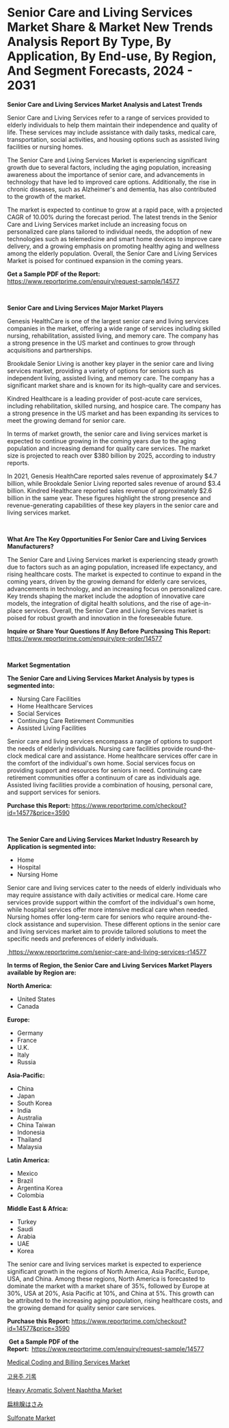 <p><h1>Senior Care and Living Services Market Share & Market New Trends Analysis Report By Type, By Application, By End-use, By Region, And Segment Forecasts, 2024 - 2031</h1></p><p><strong>Senior Care and Living Services Market Analysis and Latest Trends</strong></p>
<p><p>Senior Care and Living Services refer to a range of services provided to elderly individuals to help them maintain their independence and quality of life. These services may include assistance with daily tasks, medical care, transportation, social activities, and housing options such as assisted living facilities or nursing homes.</p><p>The Senior Care and Living Services Market is experiencing significant growth due to several factors, including the aging population, increasing awareness about the importance of senior care, and advancements in technology that have led to improved care options. Additionally, the rise in chronic diseases, such as Alzheimer's and dementia, has also contributed to the growth of the market.</p><p>The market is expected to continue to grow at a rapid pace, with a projected CAGR of 10.00% during the forecast period. The latest trends in the Senior Care and Living Services market include an increasing focus on personalized care plans tailored to individual needs, the adoption of new technologies such as telemedicine and smart home devices to improve care delivery, and a growing emphasis on promoting healthy aging and wellness among the elderly population. Overall, the Senior Care and Living Services Market is poised for continued expansion in the coming years.</p></p>
<p><strong>Get a Sample PDF of the Report:&nbsp;</strong> <a href="https://www.reportprime.com/enquiry/request-sample/14577">https://www.reportprime.com/enquiry/request-sample/14577</a></p>
<p>&nbsp;</p>
<p><strong>Senior Care and Living Services Major Market Players</strong></p>
<p><p>Genesis HealthCare is one of the largest senior care and living services companies in the market, offering a wide range of services including skilled nursing, rehabilitation, assisted living, and memory care. The company has a strong presence in the US market and continues to grow through acquisitions and partnerships.</p><p>Brookdale Senior Living is another key player in the senior care and living services market, providing a variety of options for seniors such as independent living, assisted living, and memory care. The company has a significant market share and is known for its high-quality care and services.</p><p>Kindred Healthcare is a leading provider of post-acute care services, including rehabilitation, skilled nursing, and hospice care. The company has a strong presence in the US market and has been expanding its services to meet the growing demand for senior care.</p><p>In terms of market growth, the senior care and living services market is expected to continue growing in the coming years due to the aging population and increasing demand for quality care services. The market size is projected to reach over $380 billion by 2025, according to industry reports.</p><p>In 2021, Genesis HealthCare reported sales revenue of approximately $4.7 billion, while Brookdale Senior Living reported sales revenue of around $3.4 billion. Kindred Healthcare reported sales revenue of approximately $2.6 billion in the same year. These figures highlight the strong presence and revenue-generating capabilities of these key players in the senior care and living services market.</p></p>
<p>&nbsp;</p>
<p><strong>What Are The Key Opportunities For Senior Care and Living Services Manufacturers?</strong></p>
<p><p>The Senior Care and Living Services market is experiencing steady growth due to factors such as an aging population, increased life expectancy, and rising healthcare costs. The market is expected to continue to expand in the coming years, driven by the growing demand for elderly care services, advancements in technology, and an increasing focus on personalized care. Key trends shaping the market include the adoption of innovative care models, the integration of digital health solutions, and the rise of age-in-place services. Overall, the Senior Care and Living Services market is poised for robust growth and innovation in the foreseeable future.</p></p>
<p><strong>Inquire or Share Your Questions If Any Before Purchasing This Report:</strong> <a href="https://www.reportprime.com/enquiry/pre-order/14577">https://www.reportprime.com/enquiry/pre-order/14577</a></p>
<p>&nbsp;</p>
<p><strong>Market Segmentation</strong></p>
<p><strong>The Senior Care and Living Services Market Analysis by types is segmented into:</strong></p>
<p><ul><li>Nursing Care Facilities</li><li>Home Healthcare Services</li><li>Social Services</li><li>Continuing Care Retirement Communities</li><li>Assisted Living Facilities</li></ul></p>
<p><p>Senior care and living services encompass a range of options to support the needs of elderly individuals. Nursing care facilities provide round-the-clock medical care and assistance. Home healthcare services offer care in the comfort of the individual's own home. Social services focus on providing support and resources for seniors in need. Continuing care retirement communities offer a continuum of care as individuals age. Assisted living facilities provide a combination of housing, personal care, and support services for seniors.</p></p>
<p><strong>Purchase this Report:&nbsp;</strong><a href="https://www.reportprime.com/checkout?id=14577&price=3590">https://www.reportprime.com/checkout?id=14577&price=3590</a></p>
<p>&nbsp;</p>
<p><strong>The Senior Care and Living Services Market Industry Research by Application is segmented into:</strong></p>
<p><ul><li>Home</li><li>Hospital</li><li>Nursing Home</li></ul></p>
<p><p>Senior care and living services cater to the needs of elderly individuals who may require assistance with daily activities or medical care. Home care services provide support within the comfort of the individual's own home, while hospital services offer more intensive medical care when needed. Nursing homes offer long-term care for seniors who require around-the-clock assistance and supervision. These different options in the senior care and living services market aim to provide tailored solutions to meet the specific needs and preferences of elderly individuals.</p></p>
<p><a href="https://www.reportprime.com/senior-care-and-living-services-r14577">&nbsp;https://www.reportprime.com/senior-care-and-living-services-r14577</a></p>
<p><strong>In terms of Region, the Senior Care and Living Services Market Players available by Region are:</strong></p>
<p>
    <p> <strong> North America: </strong>
        <ul>
            <li>United States</li>
            <li>Canada</li>
        </ul>
        </p> 
    <p> <strong> Europe: </strong>
        <ul>
            <li>Germany</li>
            <li>France</li>
            <li>U.K.</li>
            <li>Italy</li>
            <li>Russia</li>
        </ul>
        </p> 
    <p> <strong> Asia-Pacific: </strong>
        <ul>
            <li>China</li>
            <li>Japan</li>
            <li>South Korea</li>
            <li>India</li>
            <li>Australia</li>
            <li>China Taiwan</li>
            <li>Indonesia</li>
            <li>Thailand</li>
            <li>Malaysia</li>
        </ul>
        </p> 
    <p> <strong> Latin America: </strong>
        <ul>
            <li>Mexico</li>
            <li>Brazil</li>
            <li>Argentina Korea</li>
            <li>Colombia</li>
        </ul>
        </p> 
    <p> <strong> Middle East & Africa: </strong>
        <ul>
            <li>Turkey</li>
            <li>Saudi</li>
            <li>Arabia</li>
            <li>UAE</li>
            <li>Korea</li>
        </ul>
    </p>
    </p>
<p><p>The senior care and living services market is expected to experience significant growth in the regions of North America, Asia Pacific, Europe, USA, and China. Among these regions, North America is forecasted to dominate the market with a market share of 35%, followed by Europe at 30%, USA at 20%, Asia Pacific at 10%, and China at 5%. This growth can be attributed to the increasing aging population, rising healthcare costs, and the growing demand for quality senior care services.</p></p>
<p><strong>Purchase this Report: </strong><a href="https://www.reportprime.com/checkout?id=14577&price=3590">https://www.reportprime.com/checkout?id=14577&price=3590</a></p>
<p>&nbsp;<strong>Get a Sample PDF of the Report:&nbsp;&nbsp;</strong><a href="https://www.reportprime.com/enquiry/request-sample/14577">https://www.reportprime.com/enquiry/request-sample/14577</a></p>
<p><strong></strong></p>
<p><p><a href="https://github.com/castoriffic/Market-Research-Report-List-4/blob/main/medical-coding-and-billing-services-market.md">Medical Coding and Billing Services Market</a></p><p><a href="https://medium.com/@danieldobroiu20221/%EA%B3%A0%EC%9A%A9%EC%9E%90-%EB%A0%88%EC%BD%94%EB%93%9C-%EC%8B%9C%EC%9E%A5-%EA%B2%BD%EC%9F%81-%EB%B6%84%EC%84%9D-%EC%8B%9C%EC%9E%A5-%EB%8F%99%ED%96%A5-%EB%B0%8F-2031%EB%85%84%EA%B9%8C%EC%A7%80%EC%9D%98-%EC%98%88%EC%B8%A1-82dedab34202">고용주 기록</a></p><p><a href="https://issuu.com/reportprime-2/docs/heavy-aromatic-solvent-naphtha-market-size-2030.pp">Heavy Aromatic Solvent Naphtha Market</a></p><p><a href="https://github.com/jkjreqjscoxx7/Market-Research-Report-List-1/blob/main/233497925452.md">扁桃腺はさみ</a></p><p><a href="https://issuu.com/reportprime-2/docs/sulfonate-market-size-2030.pptx">Sulfonate Market</a></p></p>